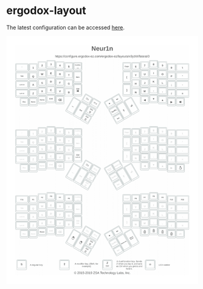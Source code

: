 # ergodox-layout

The latest configuration can be accessed [here](https://configure.ergodox-ez.com/ergodox-ez/layouts/x9ybW/latest/0).

![](./screenshot.png)

